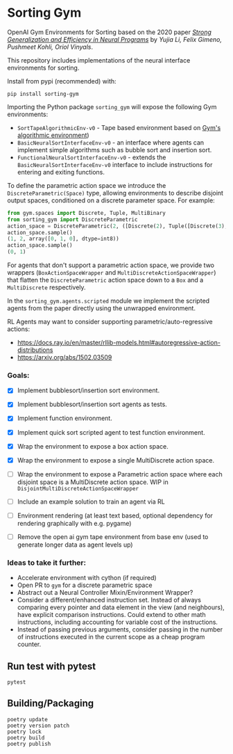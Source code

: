 # Sorting Gym

OpenAI Gym Environments for Sorting based on the 2020 paper
[_Strong Generalization and Efficiency in Neural Programs_](https://arxiv.org/abs/2007.03629) by 
_Yujia Li, Felix Gimeno, Pushmeet Kohli, Oriol Vinyals_.

This repository includes implementations of the neural interface environments for sorting.

Install from pypi (recommended) with:
```
pip install sorting-gym
```

Importing the Python package `sorting_gym` will expose the following Gym environments:

- `SortTapeAlgorithmicEnv-v0` - Tape based environment based on [Gym's algorithmic environment](https://github.com/openai/gym/blob/master/gym/envs/algorithmic/algorithmic_env.py#L242))
- `BasicNeuralSortInterfaceEnv-v0` - an interface where agents can implement simple algorithms such as bubble sort and insertion sort.
- `FunctionalNeuralSortInterfaceEnv-v0` - extends the `BasicNeuralSortInterfaceEnv-v0` interface to include instructions for entering and exiting functions.

To define the parametric action space we introduce the `DiscreteParametric(Space)` type,
allowing environments to describe disjoint output spaces, conditioned on a discrete parameter space.
For example:

```python
from gym.spaces import Discrete, Tuple, MultiBinary
from sorting_gym import DiscreteParametric
action_space = DiscreteParametric(2, ([Discrete(2), Tuple([Discrete(3), MultiBinary(3)])]))
action_space.sample()
(1, 2, array([0, 1, 0], dtype=int8))
action_space.sample()
(0, 1)
```

For agents that don't support a parametric action space, we provide two wrappers (`BoxActionSpaceWrapper` and 
`MultiDiscreteActionSpaceWrapper`) that flatten the `DiscreteParametric` action space down to a `Box` and a 
`MultiDiscrete` respectively. 

In the `sorting_gym.agents.scripted` module we implement the scripted agents from the paper directly using the 
unwrapped environment.

RL Agents may want to consider supporting parametric/auto-regressive actions:
- https://docs.ray.io/en/master/rllib-models.html#autoregressive-action-distributions
- https://arxiv.org/abs/1502.03509


### Goals:

- [x] Implement bubblesort/insertion sort environment.
- [x] Implement bubblesort/insertion sort agents as tests.
- [x] Implement function environment.
- [x] Implement quick sort scripted agent to test function environment.
- [x] Wrap the environment to expose a box action space.
- [x] Wrap the environment to expose a single MultiDiscrete action space.
- [ ] Wrap the environment to expose a Parametric action space where each disjoint space is a
      MultiDiscrete action space. WIP in `DisjointMultiDiscreteActionSpaceWrapper`
- [ ] Include an example solution to train an agent via RL
- [ ] Environment rendering (at least text based, optional dependency for rendering graphically with e.g. pygame)
- [ ] Remove the open ai gym tape environment from base env (used to generate longer data as agent levels up)


### Ideas to take it further:

- Accelerate environment with cython (if required)
- Open PR to `gym` for a discrete parametric space
- Abstract out a Neural Controller Mixin/Environment Wrapper?
- Consider a different/enhanced instruction set. 
  Instead of always comparing every pointer and data element in the view (and neighbours), 
  have explicit comparison instructions. Could extend to other math instructions, including
  accounting for variable cost of the instructions.
- Instead of passing previous arguments, consider passing in the number of instructions
  executed in the current scope as a cheap program counter.


## Run test with pytest

```
pytest
```

## Building/Packaging

```
poetry update
poetry version patch
poetry lock
poetry build
poetry publish
```
